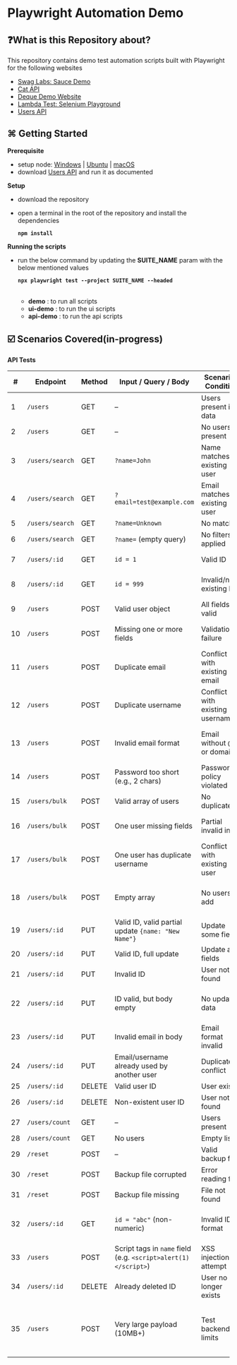 # Playwright Automation Demo
## ❓What is this Repository about?
This repository contains demo test automation scripts built with Playwright for the following websites
  - [Swag Labs: Sauce Demo](http://saucedemo.com)
  - [Cat API](http://thecatapi.com)
  - [Deque Demo Website](https://dequeuniversity.com/demo/)
  - [Lambda Test: Selenium Playground](https://www.lambdatest.com/selenium-playground)
  - [Users API](http://github.com/Srinivasaimandi/express-api-demo)

## ⌘ Getting Started
**Prerequisite**
- setup node: [Windows][1] | [Ubuntu][2] | [macOS][3]
- download [Users API](http://github.com/Srinivasaimandi/express-api-demo) and run it as documented

**Setup**
- download the repository
- open a terminal in the root of the repository and install the dependencies

    **```npm install```**

**Running the scripts**
- run the below command by updating the **SUITE_NAME** param with the below mentioned values  

  **```npx playwright test --project SUITE_NAME --headed```**  
  <br>
  - **demo** : to run all scripts
  - **ui-demo** : to run the ui scripts
  - **api-demo** : to run the api scripts  

## ☑️ Scenarios Covered(in-progress)

**API Tests**

| #  | Endpoint                     | Method | Input / Query / Body                                                                  | Scenario / Condition                                      | Expected Result                                               | Status Code |
|----|------------------------------|--------|----------------------------------------------------------------------------------------|------------------------------------------------------------|----------------------------------------------------------------|-------------|
| 1  | `/users`                    | GET    | –                                                                                      | Users present in data                                       | List of users returned                                         | 200         |
| 2  | `/users`                    | GET    | –                                                                                      | No users present                                            | Empty list                                                     | 204         |
| 3  | `/users/search`            | GET    | `?name=John`                                                                           | Name matches existing user                                  | List of users with "John" in name                             | 200         |
| 4  | `/users/search`            | GET    | `?email=test@example.com`                                                              | Email matches existing user                                 | User(s) with matching email                                   | 200         |
| 5  | `/users/search`            | GET    | `?name=Unknown`                                                                         | No match                                                    | Empty list                                                     | 204         |
| 6  | `/users/search`            | GET    | `?name=` (empty query)                                                                 | No filters applied                                          | All users                                                      | 200         |
| 7  | `/users/:id`               | GET    | `id = 1`                                                                               | Valid ID                                                    | Specific user object                                           | 200         |
| 8  | `/users/:id`               | GET    | `id = 999`                                                                             | Invalid/non-existing ID                                     | User not found message                                         | 404         |
| 9  | `/users`                   | POST   | Valid user object                                                                      | All fields valid                                            | New user created                                               | 201         |
| 10 | `/users`                   | POST   | Missing one or more fields                                                             | Validation failure                                          | Error: All fields required                                     | 400         |
| 11 | `/users`                   | POST   | Duplicate email                                                                        | Conflict with existing email                                | Error: Email already exists                                    | 400         |
| 12 | `/users`                   | POST   | Duplicate username                                                                     | Conflict with existing username                             | Error: Username already exists                                 | 400         |
| 13 | `/users`                   | POST   | Invalid email format                                                                   | Email without @ or domain                                   | Error or validation failure (if enforced)                      | 400         |
| 14 | `/users`                   | POST   | Password too short (e.g., 2 chars)                                                     | Password policy violated                                    | Validation error (if implemented)                              | 400         |
| 15 | `/users/bulk`              | POST   | Valid array of users                                                                   | No duplicates                                               | All users created                                              | 201         |
| 16 | `/users/bulk`              | POST   | One user missing fields                                                                | Partial invalid input                                       | Error: All fields required                                     | 400         |
| 17 | `/users/bulk`              | POST   | One user has duplicate username                                                        | Conflict with existing user                                 | Error: Username already exists                                 | 400         |
| 18 | `/users/bulk`              | POST   | Empty array                                                                            | No users to add                                             | No action, error or 201 depending on logic                     | 400 / 201   |
| 19 | `/users/:id`               | PUT    | Valid ID, valid partial update `{name: "New Name"}`                                   | Update some fields                                          | Updated user object                                            | 200         |
| 20 | `/users/:id`               | PUT    | Valid ID, full update                                                                  | Update all fields                                           | Updated user                                                   | 200         |
| 21 | `/users/:id`               | PUT    | Invalid ID                                                                             | User not found                                              | Error: User not found                                          | 404         |
| 22 | `/users/:id`               | PUT    | ID valid, but body empty                                                               | No update data                                              | Original data preserved or updated with no-op                  | 200         |
| 23 | `/users/:id`               | PUT    | Invalid email in body                                                                  | Email format invalid                                        | Validation error (if enforced)                                 | 400         |
| 24 | `/users/:id`               | PUT    | Email/username already used by another user                                            | Duplicate conflict                                           | Error: already exists                                          | 400         |
| 25 | `/users/:id`               | DELETE | Valid user ID                                                                          | User exists                                                 | User deleted                                                   | 204         |
| 26 | `/users/:id`               | DELETE | Non-existent user ID                                                                   | User not found                                              | Error: User not found                                          | 404         |
| 27 | `/users/count`             | GET    | –                                                                                      | Users present                                               | JSON `{count: N}`                                              | 200         |
| 28 | `/users/count`             | GET    | No users                                                                               | Empty list                                                  | `{count: 0}`                                                   | 200         |
| 29 | `/reset`                   | POST   | –                                                                                      | Valid backup file                                           | Data reset                                                     | 200         |
| 30 | `/reset`                   | POST   | Backup file corrupted                                                                  | Error reading file                                          | Internal Server Error                                          | 500         |
| 31 | `/reset`                   | POST   | Backup file missing                                                                    | File not found                                              | Internal Server Error                                          | 500         |
| 32 | `/users/:id`               | GET    | `id = "abc"` (non-numeric)                                                             | Invalid ID format                                           | Error or 404 (depending on parse logic)                        | 404         |
| 33 | `/users`                   | POST   | Script tags in `name` field (e.g. `<script>alert(1)</script>`)                         | XSS injection attempt                                       | Input sanitized or stored safely                               | 201 (or filtered) |
| 34 | `/users/:id`               | DELETE | Already deleted ID                                                                     | User no longer exists                                       | 404 Not Found                                                  | 404         |
| 35 | `/users`                   | POST   | Very large payload (10MB+)                                                             | Test backend limits                                         | Request rejected or accepted based on backend size config      | 413 / 201   |


[1]:https://www.geeksforgeeks.org/install-node-js-on-windows/
[2]:https://www.geeksforgeeks.org/installation-of-node-js-on-linux/
[3]:https://www.geeksforgeeks.org/how-to-install-nodejs-on-macos/
